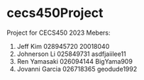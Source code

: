 # cecs450Project
Project for CECS450 2023
Mebers: 
  1. Jeff Kim        028945720    20018040
  2. Johnerson Li    025849731    asdfjaiilee11
  3. Ren Yamasaki    026094144    BigYama909
  4. Jovanni Garcia  026718365    geodude1992
